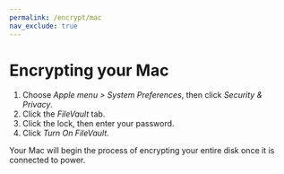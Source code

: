 ```yaml
---
permalink: /encrypt/mac
nav_exclude: true
---
```


# Encrypting your Mac

1. Choose *Apple menu > System Preferences*, then click *Security & Privacy*.
1. Click the *FileVault* tab.
1. Click the lock, then enter your password.
1. Click *Turn On FileVault*.

Your Mac will begin the process of encrypting your entire disk once it is connected to power.